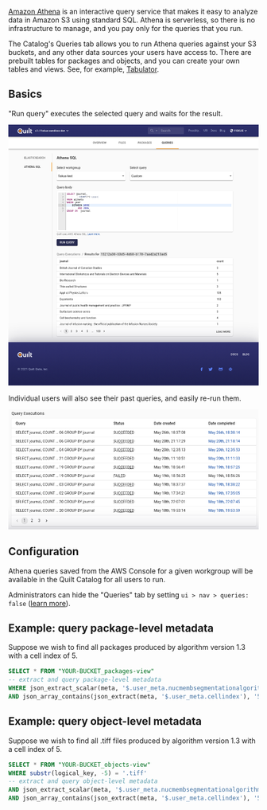 <!-- markdownlint-disable-next-line first-line-h1 -->
[Amazon Athena](https://aws.amazon.com/athena/) is an interactive query service that makes it easy to analyze data in Amazon S3 using standard SQL. Athena is serverless, so there is no infrastructure to manage, and you pay only for the queries that you run.

The Catalog's Queries tab allows you to run Athena queries against your S3 buckets, and any other data sources your users have access to. There are prebuilt tables for packages and objects, and you can create your own tables and views. See, for example, [Tabulator](advanced-features/tabulator.md).

## Basics

"Run query" executes the selected query and waits for the result.

![ui](../imgs/athena-ui.png)

 Individual users will also see their past queries, and easily re-run them.

![history](../imgs/athena-history.png)

## Configuration

Athena queries saved from the AWS Console for a given workgroup will be available in the Quilt Catalog for all users to run.

Administrators can hide the "Queries" tab by setting `ui > nav > queries: false` ([learn more](./Preferences.md)).

## Example: query package-level metadata

Suppose we wish to find all packages produced by algorithm version 1.3 with a cell index of 5.

```sql
SELECT * FROM "YOUR-BUCKET_packages-view"
-- extract and query package-level metadata
WHERE json_extract_scalar(meta, '$.user_meta.nucmembsegmentationalgorithmversion') LIKE '1.3%'
AND json_array_contains(json_extract(meta, '$.user_meta.cellindex'), '5');
```

## Example: query object-level metadata

Suppose we wish to find all .tiff files produced by algorithm version 1.3
with a cell index of 5.

```sql
SELECT * FROM "YOUR-BUCKET_objects-view"
WHERE substr(logical_key, -5) = '.tiff'
-- extract and query object-level metadata
AND json_extract_scalar(meta, '$.user_meta.nucmembsegmentationalgorithmversion') LIKE '1.3%'
AND json_array_contains(json_extract(meta, '$.user_meta.cellindex'), '5');
```
